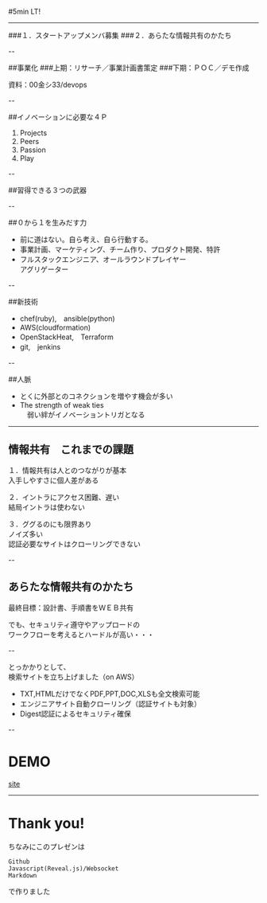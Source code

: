 #5min LT!

---

###１．スタートアップメンバ募集
###２．あらたな情報共有のかたち

--

##事業化
###上期：リサーチ／事業計画書策定
###下期：ＰＯＣ／デモ作成

資料：00金シ33/devops

--

##イノベーションに必要な４Ｐ
1. Projects
2. Peers
3. Passion
4. Play

--

##習得できる３つの武器

--

##０から１を生みだす力  
- 前に道はない。自ら考え、自ら行動する。
- 事業計画、マーケティング、チーム作り、プロダクト開発、特許
- フルスタックエンジニア、オールラウンドプレイヤー  
  アグリゲーター

--

##新技術
- chef(ruby),　ansible(python)
- AWS(cloudformation)
- OpenStackHeat,　Terraform
- git,　jenkins

--

##人脈
- とくに外部とのコネクションを増やす機会が多い
- The strength of weak ties  
　弱い絆がイノベーショントリガとなる

---

## 情報共有　これまでの課題
１．情報共有は人とのつながりが基本  
入手しやすさに個人差がある

２．イントラにアクセス困難、遅い  
結局イントラは使わない

３．ググるのにも限界あり  
ノイズ多い  
認証必要なサイトはクローリングできない

--

## あらたな情報共有のかたち
最終目標：設計書、手順書をＷＥＢ共有

でも、セキュリティ遵守やアップロードの  
ワークフローを考えるとハードルが高い・・・

--

とっかかりとして、  
検索サイトを立ち上げました（on AWS）

- TXT,HTMLだけでなくPDF,PPT,DOC,XLSも全文検索可能
- エンジニアサイト自動クローリング（認証サイトも対象）
- Digest認証によるセキュリティ確保

--

# DEMO
[site](http://ec2-54-64-246-175.ap-northeast-1.compute.amazonaws.com/search/)

---

# Thank you!

ちなみにこのプレゼンは
```
Github
Javascript(Reveal.js)/Websocket
Markdown
```
で作りました
